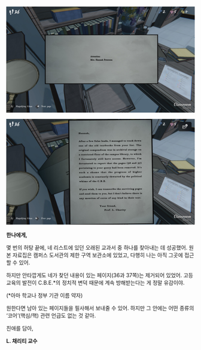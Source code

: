 ![IMG_1930.JPG](images/classroom/IMG_1930.JPG)

![IMG_1931.JPG](images/classroom/IMG_1931.JPG)

**한나에게,**

몇 번의 허탕 끝에, 네 리스트에 있던 오래된 교과서 중 하나를 찾아내는 데 성공했어.
원본 자료집은 캠퍼스 도서관의 제한 구역 보관소에 있었고, 다행히 나는 아직 그곳에 접근할 수 있어.

하지만 안타깝게도 네가 찾던 내용이 있는 페이지(36과 37쪽)는 제거되어 있었어.
고등 교육의 발전이 C.B.E.*의 정치적 변덕 때문에 계속 방해받는다는 게 정말 유감이야.

(*아마 학교나 정부 기관 이름 약자)

원한다면 남아 있는 페이지들을 필사해서 보내줄 수 있어.
하지만 그 안에는 어떤 종류의 ‘코어’(핵심/핵) 관련 언급도 없는 것 같아.

친애를 담아,

**L. 채리티 교수**
